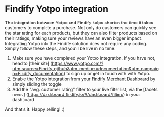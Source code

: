 # Findify Yotpo integration
The integration between Yotpo and Findify helps shorten the time it takes customers to complete a purchase. 
Not only do customers can quickly see the star rating for each products, but they can also filter products based on their ratings, making sure your reviews have an even bigger impact.
Integrating Yotpo into the Findify solution does not require any coding. Simply follow these steps, and you'll be live in no time:

1. Make sure you have completed your Yotpo integration. If you have not, head to [their site] (https://www.yotpo.com/?utm_source=Findify_github&utm_medium=documentation&utm_campaign=Findify_documentation) to sign up or get in touch with with Yotpo.
2. Enable the Yotpo integration from your [Findify Merchant Dashboard](https://dashboard.findify.io/?utm_source=github&utm_medium=github&utm_campaign=github_documentation#/dashboard/compatible-apps) by simply sliding the toggle
3. Add the "avg. customer rating" filter to your live filter list, via the [facets menu] (https://dashboard.findify.io/#/dashboard/filters) in your dashboard

And that's it. Happy selling! :)
